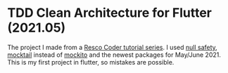 # TDD Clean Architecture for Flutter (2021.05)

The project I made from a [Resco Coder tutorial series](https://resocoder.com/flutter-clean-architecture-tdd/).
I used [null safety](https://dart.dev/null-safety), [mocktail](https://pub.dev/packages/mocktail) instead of [mockito](https://pub.dev/packages/mockito) and the newest packages for May/June 2021.
This is my first project in flutter, so mistakes are possible.
